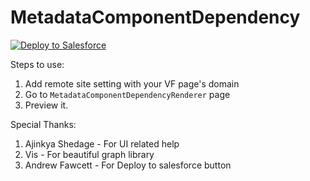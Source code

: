 # MetadataComponentDependency

<a href="https://githubsfdeploy.herokuapp.com?owner=yasarshaikh&repo=MetadataComponentDependency">
  <img alt="Deploy to Salesforce"
       src="https://raw.githubusercontent.com/afawcett/githubsfdeploy/master/src/main/webapp/resources/img/deploy.png">
</a>


Steps to use:
1. Add remote site setting with your VF page's domain
2. Go to `MetadataComponentDependencyRenderer` page
3. Preview it.


Special Thanks:
1. Ajinkya Shedage  - For UI related help
2. Vis              - For beautiful graph library
3. Andrew Fawcett   - For Deploy to salesforce button